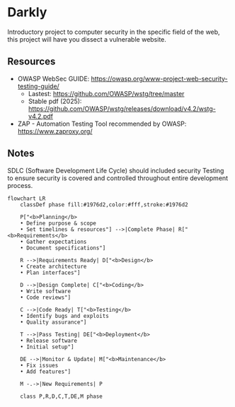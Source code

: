 # Darkly

Introductory project to computer security in the specific field of the web, this project will have you dissect a vulnerable website.

## Resources

- OWASP WebSec GUIDE: https://owasp.org/www-project-web-security-testing-guide/
  - Lastest: https://github.com/OWASP/wstg/tree/master
  - Stable pdf (2025): https://github.com/OWASP/wstg/releases/download/v4.2/wstg-v4.2.pdf
- ZAP - Automation Testing Tool recommended by OWASP: https://www.zaproxy.org/

## Notes

SDLC (Software Development Life Cycle) should included security Testing to ensure security is covered and controlled throughout entire development process.

```mermaid
flowchart LR
    classDef phase fill:#1976d2,color:#fff,stroke:#1976d2

    P["<b>Planning</b>
    • Define purpose & scope
    • Set timelines & resources"] -->|Complete Phase| R["<b>Requirements</b>
    • Gather expectations
    • Document specifications"]

    R -->|Requirements Ready| D["<b>Design</b>
    • Create architecture
    • Plan interfaces"]

    D -->|Design Complete| C["<b>Coding</b>
    • Write software
    • Code reviews"]

    C -->|Code Ready| T["<b>Testing</b>
    • Identify bugs and exploits
    • Quality assurance"]

    T -->|Pass Testing| DE["<b>Deployment</b>
    • Release software
    • Initial setup"]

    DE -->|Monitor & Update| M["<b>Maintenance</b>
    • Fix issues
    • Add features"]

    M -.->|New Requirements| P

    class P,R,D,C,T,DE,M phase
```
